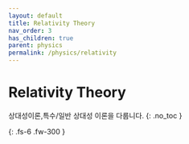 ```yaml
---
layout: default
title: Relativity Theory
nav_order: 3
has_children: true
parent: physics
permalink: /physics/relativity
---
```


# Relativity Theory
상대성이론,특수/일반 상대성 이론을 다룹니다.
{: .no_toc }


{: .fs-6 .fw-300 }
